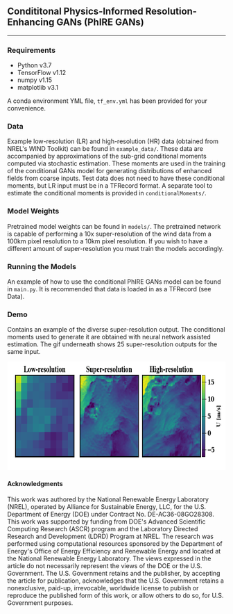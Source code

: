 ## Condititonal Physics-Informed Resolution-Enhancing GANs (PhIRE GANs)
___
### Requirements
- Python v3.7
- TensorFlow v1.12
- numpy v1.15
- matplotlib v3.1

A conda environment YML file, `tf_env.yml` has been provided for your convenience. 

### Data
Example low-resolution (LR) and high-resolution (HR) data (obtained from NREL's WIND Toolkit) can be found in `example_data/`. These data are accompanied by approximations of the sub-grid conditional moments computed via stochastic estimation. These moments are used in the training of the conditional GANs model for generating distributions of enhanced fields from coarse inputs. Test data does not need to have these conditional moments, but LR input must be in a TFRecord format. A separate tool to estimate the conditional moments is provided in `conditionalMoments/`.

### Model Weights
Pretrained model weights can be found in `models/`. The pretrained network is capable of performing a 10x super-resolution of the wind data from a 100km pixel resolution to a 10km pixel resolution. If you wish to have a different amount of super-resolution you must train the models accordingly.

### Running the Models
An example of how to use the conditional PhIRE GANs model can be found in `main.py`.
It is recommended that data is loaded in as a TFRecord (see Data).

### Demo
Contains an example of the diverse super-resolution output. The conditional moments used to generate it are obtained with neural network assisted estimation. The gif underneath shows 25 super-resolution outputs for the same input.

<img src="Demo/DEMO.gif" width="750" height="250"/>

#### Acknowledgments
This work was authored by the National Renewable Energy Laboratory (NREL), operated by Alliance for Sustainable Energy, LLC, for the U.S. Department of Energy (DOE) under Contract No. DE-AC36-08GO28308. This work was supported by funding from DOE's Advanced Scientific Computing Research (ASCR) program and the Laboratory Directed Research and Development (LDRD) Program at NREL. The research was performed using computational resources sponsored by the Department of Energy's Office of Energy Efficiency and Renewable Energy and located at the National Renewable Energy Laboratory. The views expressed in the article do not necessarily represent the views of the DOE or the U.S. Government. The U.S. Government retains and the publisher, by accepting the article for publication, acknowledges that the U.S. Government retains a nonexclusive, paid-up, irrevocable, worldwide license to publish or reproduce the published form of this work, or allow others to do so, for U.S. Government purposes.
